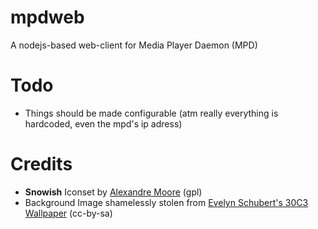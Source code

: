 mpdweb
======

A nodejs-based web-client for Media Player Daemon (MPD)

Todo
====

* Things should be made configurable (atm really everything is hardcoded, even the mpd's ip adress)



Credits
=======

* **Snowish** Iconset by [Alexandre Moore](http://sa-ki.deviantart.com/) (gpl)
* Background Image shamelessly stolen from [Evelyn Schubert's 30C3 Wallpaper](http://evelynschubert.com/30C3/wallpaper/) (cc-by-sa)

